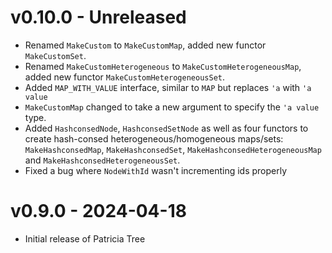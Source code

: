 # v0.10.0 - Unreleased

- Renamed `MakeCustom` to `MakeCustomMap`, added new functor `MakeCustomSet`.
- Renamed `MakeCustomHeterogeneous` to `MakeCustomHeterogeneousMap`, added new functor
  `MakeCustomHeterogeneousSet`.
- Added `MAP_WITH_VALUE` interface, similar to `MAP` but replaces `'a` with `'a value`
- `MakeCustomMap` changed to take a new argument to specify the `'a value` type.
- Added `HashconsedNode`, `HashconsedSetNode` as well as four functors to create
  hash-consed heterogeneous/homogeneous maps/sets: `MakeHashconsedMap`, `MakeHashconsedSet`,
  `MakeHashconsedHeterogeneousMap` and `MakeHashconsedHeterogeneousSet`.
- Fixed a bug where `NodeWithId` wasn't incrementing ids properly

# v0.9.0 - 2024-04-18

- Initial release of Patricia Tree
